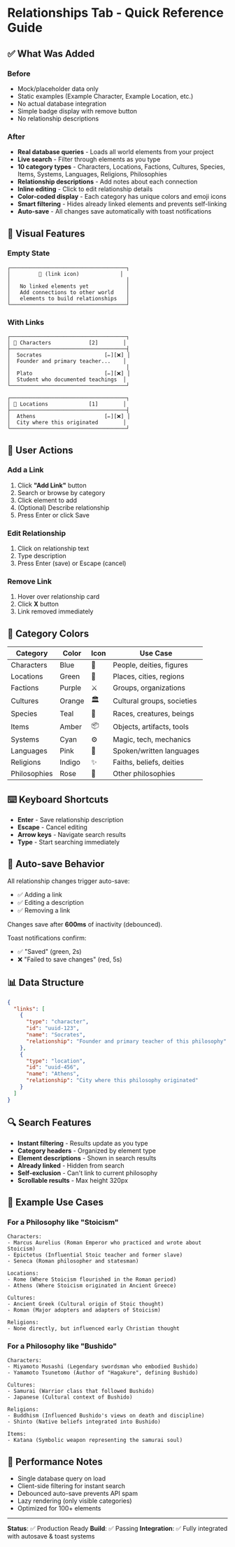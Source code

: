 # Relationships Tab - Quick Reference Guide

## ✅ What Was Added

### Before
- Mock/placeholder data only
- Static examples (Example Character, Example Location, etc.)
- No actual database integration
- Simple badge display with remove button
- No relationship descriptions

### After
- **Real database queries** - Loads all world elements from your project
- **Live search** - Filter through elements as you type
- **10 category types** - Characters, Locations, Factions, Cultures, Species, Items, Systems, Languages, Religions, Philosophies
- **Relationship descriptions** - Add notes about each connection
- **Inline editing** - Click to edit relationship details
- **Color-coded display** - Each category has unique colors and emoji icons
- **Smart filtering** - Hides already linked elements and prevents self-linking
- **Auto-save** - All changes save automatically with toast notifications

## 🎨 Visual Features

### Empty State
```
┌─────────────────────────────────────┐
│         🔗 (link icon)             │
│                                     │
│   No linked elements yet            │
│   Add connections to other world    │
│   elements to build relationships   │
└─────────────────────────────────────┘
```

### With Links
```
┌─────────────────────────────────────┐
│ 👤 Characters            [2]        │
├─────────────────────────────────────┤
│  Socrates                    [✏️][❌] │
│  Founder and primary teacher...    │
│                                     │
│  Plato                       [✏️][❌] │
│  Student who documented teachings  │
└─────────────────────────────────────┘

┌─────────────────────────────────────┐
│ 📍 Locations             [1]        │
├─────────────────────────────────────┤
│  Athens                      [✏️][❌] │
│  City where this originated        │
└─────────────────────────────────────┘
```

## 🎯 User Actions

### Add a Link
1. Click **"Add Link"** button
2. Search or browse by category
3. Click element to add
4. (Optional) Describe relationship
5. Press Enter or click Save

### Edit Relationship
1. Click on relationship text
2. Type description
3. Press Enter (save) or Escape (cancel)

### Remove Link
1. Hover over relationship card
2. Click **X** button
3. Link removed immediately

## 🎨 Category Colors

| Category     | Color  | Icon | Use Case                    |
|--------------|--------|------|------------------------------|
| Characters   | Blue   | 👤   | People, deities, figures    |
| Locations    | Green  | 📍   | Places, cities, regions     |
| Factions     | Purple | ⚔️   | Groups, organizations       |
| Cultures     | Orange | 🏛️   | Cultural groups, societies  |
| Species      | Teal   | 🧬   | Races, creatures, beings    |
| Items        | Amber  | 📦   | Objects, artifacts, tools   |
| Systems      | Cyan   | ⚙️   | Magic, tech, mechanics      |
| Languages    | Pink   | 💬   | Spoken/written languages    |
| Religions    | Indigo | ✨   | Faiths, beliefs, deities    |
| Philosophies | Rose   | 🧠   | Other philosophies          |

## ⌨️ Keyboard Shortcuts

- **Enter** - Save relationship description
- **Escape** - Cancel editing
- **Arrow keys** - Navigate search results
- **Type** - Start searching immediately

## 💾 Auto-save Behavior

All relationship changes trigger auto-save:
- ✅ Adding a link
- ✅ Editing a description
- ✅ Removing a link

Changes save after **600ms** of inactivity (debounced).

Toast notifications confirm:
- ✅ "Saved" (green, 2s)
- ❌ "Failed to save changes" (red, 5s)

## 📊 Data Structure

```json
{
  "links": [
    {
      "type": "character",
      "id": "uuid-123",
      "name": "Socrates",
      "relationship": "Founder and primary teacher of this philosophy"
    },
    {
      "type": "location",
      "id": "uuid-456",
      "name": "Athens",
      "relationship": "City where this philosophy originated"
    }
  ]
}
```

## 🔍 Search Features

- **Instant filtering** - Results update as you type
- **Category headers** - Organized by element type
- **Element descriptions** - Shown in search results
- **Already linked** - Hidden from search
- **Self-exclusion** - Can't link to current philosophy
- **Scrollable results** - Max height 320px

## 🎁 Example Use Cases

### For a Philosophy like "Stoicism"
```
Characters:
- Marcus Aurelius (Roman Emperor who practiced and wrote about Stoicism)
- Epictetus (Influential Stoic teacher and former slave)
- Seneca (Roman philosopher and statesman)

Locations:
- Rome (Where Stoicism flourished in the Roman period)
- Athens (Where Stoicism originated in Ancient Greece)

Cultures:
- Ancient Greek (Cultural origin of Stoic thought)
- Roman (Major adopters and adapters of Stoicism)

Religions:
- None directly, but influenced early Christian thought
```

### For a Philosophy like "Bushido"
```
Characters:
- Miyamoto Musashi (Legendary swordsman who embodied Bushido)
- Yamamoto Tsunetomo (Author of "Hagakure", defining Bushido)

Cultures:
- Samurai (Warrior class that followed Bushido)
- Japanese (Cultural context of Bushido)

Religions:
- Buddhism (Influenced Bushido's views on death and discipline)
- Shinto (Native beliefs integrated into Bushido)

Items:
- Katana (Symbolic weapon representing the samurai soul)
```

## 🚀 Performance Notes

- Single database query on load
- Client-side filtering for instant search
- Debounced auto-save prevents API spam
- Lazy rendering (only visible categories)
- Optimized for 100+ elements

---

**Status**: ✅ Production Ready
**Build**: ✅ Passing
**Integration**: ✅ Fully integrated with autosave & toast systems
